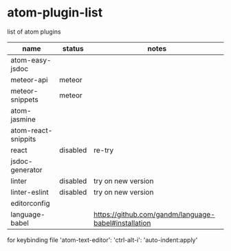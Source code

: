 # atom-plugin-list
list of atom plugins  

|name | status| notes|
|--------------- | ---------------| ---------------|
|atom-easy-jsdoc | | 
|meteor-api | meteor |
|meteor-snippets | meteor |
|atom-jasmine | |
|atom-react-snippits | |
|react | disabled | re-try |
|jsdoc-generator | |
|linter | disabled| try on new version|
|linter-eslint | disabled| try on new version|
|editorconfig | |
|language-babel |  | https://github.com/gandm/language-babel#installation |



for keybinding file
'atom-text-editor':
  'ctrl-alt-i': 'auto-indent:apply'
